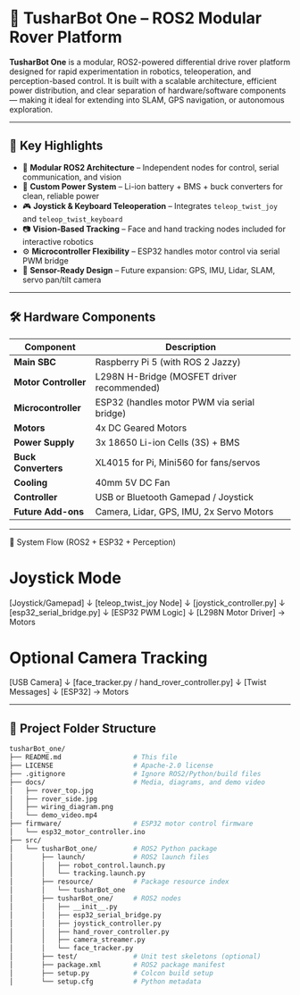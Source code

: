 # 🤖 TusharBot One – ROS2 Modular Rover Platform

**TusharBot One** is a modular, ROS2-powered differential drive rover platform designed for rapid experimentation in robotics, teleoperation, and perception-based control. It is built with a scalable architecture, efficient power distribution, and clear separation of hardware/software components — making it ideal for extending into SLAM, GPS navigation, or autonomous exploration.

---

## 🚀 Key Highlights

- 🔧 **Modular ROS2 Architecture** – Independent nodes for control, serial communication, and vision
- 🔌 **Custom Power System** – Li-ion battery + BMS + buck converters for clean, reliable power
- 🎮 **Joystick & Keyboard Teleoperation** – Integrates `teleop_twist_joy` and `teleop_twist_keyboard`
- 📷 **Vision-Based Tracking** – Face and hand tracking nodes included for interactive robotics
- ⚙️ **Microcontroller Flexibility** – ESP32 handles motor control via serial PWM bridge
- 🧠 **Sensor-Ready Design** – Future expansion: GPS, IMU, Lidar, SLAM, servo pan/tilt camera

---

## 🛠️ Hardware Components

| Component              | Description                                     |
|------------------------|-------------------------------------------------|
| **Main SBC**           | Raspberry Pi 5 (with ROS 2 Jazzy)               |
| **Motor Controller**   | L298N H-Bridge (MOSFET driver recommended)      |
| **Microcontroller**    | ESP32 (handles motor PWM via serial bridge)     |
| **Motors**             | 4x DC Geared Motors                             |
| **Power Supply**       | 3x 18650 Li-ion Cells (3S) + BMS                |
| **Buck Converters**    | XL4015 for Pi, Mini560 for fans/servos          |
| **Cooling**            | 40mm 5V DC Fan                                  |
| **Controller**         | USB or Bluetooth Gamepad / Joystick             |
| **Future Add-ons**     | Camera, Lidar, GPS, IMU, 2x Servo Motors        |

---

🧭 System Flow (ROS2 + ESP32 + Perception)

# Joystick Mode
[Joystick/Gamepad]
      ↓
[teleop_twist_joy Node]
      ↓
[joystick_controller.py]
      ↓
[esp32_serial_bridge.py]
      ↓
[ESP32 PWM Logic]
      ↓
[L298N Motor Driver] → Motors

# Optional Camera Tracking
[USB Camera]
      ↓
[face_tracker.py / hand_rover_controller.py]
      ↓
[Twist Messages]
      ↓
[ESP32] → Motors

---

## 📁 Project Folder Structure

```bash
tusharBot_one/
├── README.md                  # This file
├── LICENSE                    # Apache-2.0 license
├── .gitignore                 # Ignore ROS2/Python/build files
├── docs/                      # Media, diagrams, and demo video
│   ├── rover_top.jpg
│   ├── rover_side.jpg
│   ├── wiring_diagram.png
│   └── demo_video.mp4
├── firmware/                  # ESP32 motor control firmware
│   └── esp32_motor_controller.ino
├── src/
│   └── tusharBot_one/         # ROS2 Python package
│       ├── launch/            # ROS2 launch files
│       │   ├── robot_control.launch.py
│       │   └── tracking.launch.py
│       ├── resource/          # Package resource index
│       │   └── tusharBot_one
│       ├── tusharBot_one/     # ROS2 nodes
│       │   ├── __init__.py
│       │   ├── esp32_serial_bridge.py
│       │   ├── joystick_controller.py
│       │   ├── hand_rover_controller.py
│       │   ├── camera_streamer.py
│       │   └── face_tracker.py
│       ├── test/              # Unit test skeletons (optional)
│       ├── package.xml        # ROS2 package manifest
│       ├── setup.py           # Colcon build setup
│       └── setup.cfg          # Python metadata
